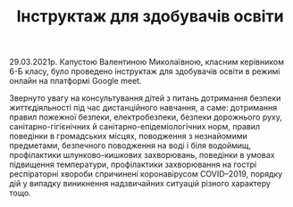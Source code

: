 ﻿---
title: Інструктаж для здобувачів освіти 
---

29.03.2021р. Капустою Валентиною Миколаївною, класним керівником  6-Б класу, було проведено інструктаж для здобувачів освіти в режимі онлайн на платформі Google meet.

Звернуто увагу  на консультування дітей  з питань дотримання безпеки життєдіяльності під час дистанційного навчання, а саме: дотримання правил пожежної безпеки, електробезпеки, безпеки дорожнього руху, санітарно-гігієнічних й санітарно-епідеміологічних норм, правил поведінки в громадських місцях, поводження з незнайомими предметами, безпечного поводження на воді і біля водоймищ, профілактики шлунково-кишкових захворювань, поведінки в умовах підвищення температури, профілактики захворювання на гострі респіраторні хвороби спричинені коронавірусом COVID–2019, порядку дій у випадку виникнення надзвичайних ситуацій різного характеру тощо.

<slideshow></slideshow>
